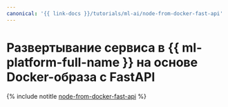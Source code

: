 ```yaml
---
canonical: '{{ link-docs }}/tutorials/ml-ai/node-from-docker-fast-api'
---
```


# Развертывание сервиса в {{ ml-platform-full-name }} на основе Docker-образа с FastAPI

{% include notitle [node-from-docker-fast-api](../../_tutorials/ml-ai/node-from-docker-fast-api.md) %}